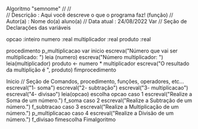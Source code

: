 Algoritmo "semnome"
// 
//  
// Descrição   : Aqui você descreve o que o programa faz! (função)
// Autor(a)    : Nome do(a) aluno(a)
// Data atual  : 24/08/2022
Var
// Seção de Declarações das variáveis 


opcao :inteiro
numero :real
multiplicador :real
produto :real

procedimento p_multiplicacao
var
inicio
escreva("Número que vai ser multiplicado: ")
leia (numero)
escreva("Número multiplicador: ")
leia(multiplicador)
produto <- numero * multiplicador
escreva("O resultado da multiplição é ", produto)
fimprocedimento

Inicio
// Seção de Comandos, procedimento, funções, operadores, etc...
escreval("1- soma")
escreval("2- subtração")
escreval("3- multiplicacao")
escreval("4- divisao")
leia(opcao)
escolha opcao
caso 1
escreval("Realize a Soma de um número.")
f_soma
caso 2
escreval("Realize a Subtração de um número.")
f_subtracao
caso 3
escreval("Realize a Multiplicação de um número.")
p_multiplicacao
caso 4
escreval("Realize a Divisão de um número.")
f_divisao
fimescolha
Fimalgoritmo
